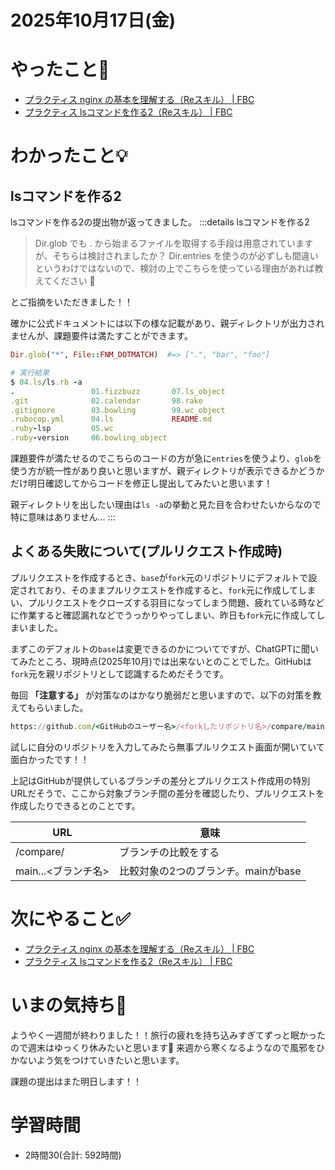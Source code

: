 # 2025年10月17日(金)

# やったこと📝

- [プラクティス nginx の基本を理解する（Reスキル） \| FBC](https://bootcamp.fjord.jp/practices/330)
- [プラクティス lsコマンドを作る2（Reスキル） \| FBC](https://bootcamp.fjord.jp/practices/323)

# わかったこと💡

## lsコマンドを作る2

lsコマンドを作る2の提出物が返ってきました。
:::details lsコマンドを作る2

> Dir.glob でも . から始まるファイルを取得する手段は用意されていますが、そちらは検討されましたか？
Dir.entries を使うのが必ずしも間違いというわけではないので、検討の上でこちらを使っている理由があれば教えてください 🙏

とご指摘をいただきました！！

確かに公式ドキュメントには以下の様な記載があり、親ディレクトリが出力されませんが、課題要件は満たすことができます。

```ruby
Dir.glob("*", File::FNM_DOTMATCH)  #=> [".", "bar", "foo"]

# 実行結果
$ 04.ls/ls.rb -a
.                 01.fizzbuzz       07.ls_object     
.git              02.calendar       98.rake          
.gitignore        03.bowling        99.wc_object     
.rubocop.yml      04.ls             README.md        
.ruby-lsp         05.wc                              
.ruby-version     06.bowling_object    
```
課題要件が満たせるのでこちらのコードの方が急に`entries`を使うより、`glob`を使う方が統一性があり良いと思いますが、親ディレクトリが表示できるかどうかだけ明日確認してからコードを修正し提出してみたいと思います！

親ディレクトリを出したい理由は`ls -a`の挙動と見た目を合わせたいからなので特に意味はありません…
:::
## よくある失敗について(プルリクエスト作成時)

プルリクエストを作成するとき、`base`が`fork`元のリポジトリにデフォルトで設定されており、そのままプルリクエストを作成すると、`fork`元に作成してしまい、プルリクエストをクローズする羽目になってしまう問題、疲れている時などに作業すると確認漏れなどでうっかりやってしまい、昨日も`fork`元に作成してしまいました。

まずこのデフォルトの`base`は変更できるのかについてですが、ChatGPTに聞いてみたところ、現時点(2025年10月)では出来ないとのことでした。GitHubは`fork`元を親リポジトリとして認識するためだそうです。

毎回 **「注意する」** が対策なのはかなり脆弱だと思いますので、以下の対策を教えてもらいました。

```ruby
https://github.com/<GitHubのユーザー名>/<forkしたリポジトリ名>/compare/main...<ブランチ名>
```

試しに自分のリポジトリを入力してみたら無事プルリクエスト画面が開いていて面白かったです！！

上記はGitHubが提供しているブランチの差分とプルリクエスト作成用の特別URLだそうで、ここから対象ブランチ間の差分を確認したり、プルリクエストを作成したりできるとのことです。

|URL|意味|
|---|---|
| /compare/  | ブランチの比較をする  |
| main...<ブランチ名>  |  比較対象の2つのブランチ。mainがbase |

# 次にやること✅

- [プラクティス nginx の基本を理解する（Reスキル） \| FBC](https://bootcamp.fjord.jp/practices/330)
- [プラクティス lsコマンドを作る2（Reスキル） \| FBC](https://bootcamp.fjord.jp/practices/323)

# いまの気持ち🫶

ようやく一週間が終わりました！！旅行の疲れを持ち込みすぎてずっと眠かったので週末はゆっくり休みたいと思います🍵
来週から寒くなるようなので風邪をひかないよう気をつけていきたいと思います。

課題の提出はまた明日します！！

# 学習時間

- 2時間30(合計: 592時間)
